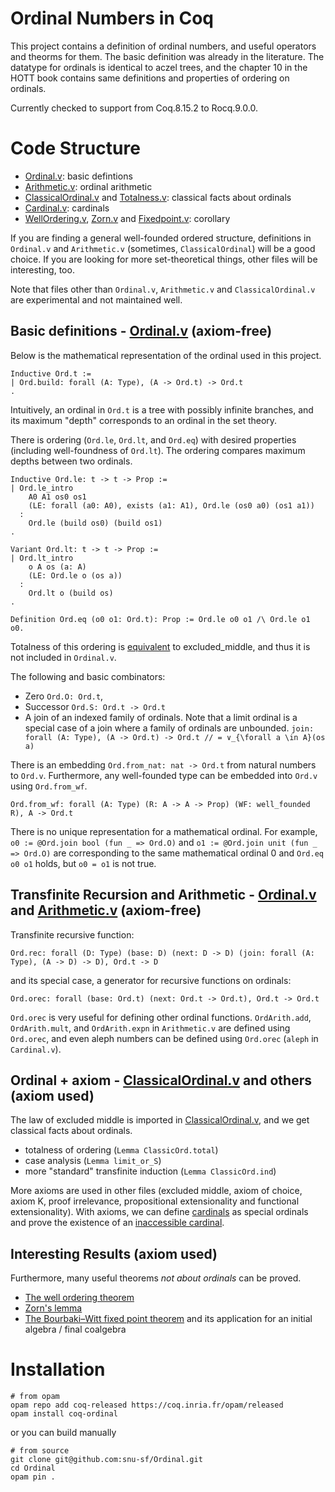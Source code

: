 # Ordinal Numbers in Coq

This project contains a definition of ordinal numbers, and useful operators and theorms for them.
The basic definition was already in the literature.
The datatype for ordinals is identical to aczel trees, and the chapter 10 in the HOTT book contains same definitions and properties of ordering on ordinals.

Currently checked to support from Coq.8.15.2 to Rocq.9.0.0.

# Code Structure
- [Ordinal.v](https://github.com/snu-sf/Ordinal/blob/main/src/Ordinal.v): basic defintions
- [Arithmetic.v](https://github.com/snu-sf/Ordinal/blob/main/src/Arithmetic.v): ordinal arithmetic
- [ClassicalOrdinal.v](https://github.com/snu-sf/Ordinal/blob/main/src/ClassicalOrdinal.v) and [Totalness.v](https://github.com/snu-sf/Ordinal/blob/main/src/Totalness.v): classical facts about ordinals
- [Cardinal.v](https://github.com/snu-sf/Ordinal/blob/main/src/Cardinal.v): cardinals
- [WellOrdering.v](https://github.com/snu-sf/Ordinal/blob/main/src/WellOrdering.v), [Zorn.v](https://github.com/snu-sf/Ordinal/blob/main/src/Zorn.v) and [Fixedpoint.v](https://github.com/snu-sf/Ordinal/blob/main/src/Fixedpoint.v): corollary

If you are finding a general well-founded ordered structure, definitions in `Ordinal.v` and `Arithmetic.v` (sometimes, `ClassicalOrdinal`) will be a good choice.
If you are looking for more set-theoretical things, other files will be interesting, too.

Note that files other than `Ordinal.v`, `Arithmetic.v` and `ClassicalOrdinal.v` are experimental and not maintained well.

## Basic definitions - [Ordinal.v](https://github.com/snu-sf/Ordinal/blob/main/src/Ordinal.v) (axiom-free)
Below is the mathematical representation of the ordinal used in this project.
```
Inductive Ord.t :=
| Ord.build: forall (A: Type), (A -> Ord.t) -> Ord.t
.
```
Intuitively, an ordinal in `Ord.t` is a tree with possibly infinite branches,
and its maximum "depth" corresponds to an ordinal in the set theory.

There is ordering (`Ord.le`, `Ord.lt`, and `Ord.eq`) with desired properties (including well-foundness of `Ord.lt`). The ordering compares maximum depths between two ordinals.
```
Inductive Ord.le: t -> t -> Prop :=
| Ord.le_intro
    A0 A1 os0 os1
    (LE: forall (a0: A0), exists (a1: A1), Ord.le (os0 a0) (os1 a1))
  :
    Ord.le (build os0) (build os1)
.

Variant Ord.lt: t -> t -> Prop :=
| Ord.lt_intro
    o A os (a: A)
    (LE: Ord.le o (os a))
  :
    Ord.lt o (build os)
.

Definition Ord.eq (o0 o1: Ord.t): Prop := Ord.le o0 o1 /\ Ord.le o1 o0.
```
Totalness of this ordering is [equivalent](https://github.com/snu-sf/Ordinal/blob/main/src/Totalness.v) to excluded_middle,
and thus it is not included in `Ordinal.v`.

The following and basic combinators:
- Zero `Ord.O: Ord.t`,
- Successor `Ord.S: Ord.t -> Ord.t`
- A join of an indexed family of ordinals. Note that a limit ordinal is a special case of a join where a family of ordinals are unbounded.
`join: forall (A: Type), (A -> Ord.t) -> Ord.t // = ∨_{\forall a \in A}(os a)`

There is an embedding `Ord.from_nat: nat -> Ord.t` from natural numbers to `Ord.v`.
Furthermore, any well-founded type can be embedded into `Ord.v` using `Ord.from_wf`.
```
Ord.from_wf: forall (A: Type) (R: A -> A -> Prop) (WF: well_founded R), A -> Ord.t
```

There is no unique representation for a mathematical ordinal.
For example, `o0 := @Ord.join bool (fun _ => Ord.O)` and `o1 := @Ord.join unit (fun _ => Ord.O)` are corresponding to the same mathematical ordinal 0 and
`Ord.eq o0 o1` holds, but `o0 = o1` is not true.


## Transfinite Recursion and Arithmetic - [Ordinal.v](https://github.com/snu-sf/Ordinal/blob/main/src/Ordinal.v) and [Arithmetic.v](https://github.com/snu-sf/Ordinal/blob/main/src/Arithmetic.v) (axiom-free)
Transfinite recursive function:
```
Ord.rec: forall (D: Type) (base: D) (next: D -> D) (join: forall (A: Type), (A -> D) -> D), Ord.t -> D
```
and its special case, a generator for recursive functions on ordinals:
```
Ord.orec: forall (base: Ord.t) (next: Ord.t -> Ord.t), Ord.t -> Ord.t
```
`Ord.orec` is very useful for defining other ordinal functions.
`OrdArith.add`, `OrdArith.mult`, and `OrdArith.expn` in `Arithmetic.v` are defined using `Ord.orec`, and even aleph numbers can be defined using `Ord.orec` (`aleph` in `Cardinal.v`).

## Ordinal + axiom - [ClassicalOrdinal.v](https://github.com/snu-sf/Ordinal/blob/main/src/ClassicalOrdinal.v) and others (axiom used)
The law of excluded middle is imported in [ClassicalOrdinal.v](https://github.com/snu-sf/Ordinal/blob/main/src/ClassicalOrdinal.v),
and we get classical facts about ordinals. 
- totalness of ordering (`Lemma ClassicOrd.total`)
- case analysis (`Lemma limit_or_S`)
- more "standard" transfinite induction (`Lemma ClassicOrd.ind`)

More axioms are used in other files (excluded middle, axiom of choice, axiom K, proof irrelevance, propositional extensionality and functional extensionality).
With axioms, we can define [cardinals](https://github.com/snu-sf/Ordinal/blob/main/src/Cardinal.v) as special ordinals
and prove the existence of an [inaccessible cardinal](https://github.com/snu-sf/Ordinal/blob/main/src/Inaccessible.v).

## Interesting Results (axiom used)
Furthermore, many useful theorems *not about ordinals* can be proved.
- [The well ordering theorem](https://github.com/snu-sf/Ordinal/blob/main/src/WellOrdering.v)
- [Zorn's lemma](https://github.com/snu-sf/Ordinal/blob/main/src/Zorn.v)
- [The Bourbaki–Witt fixed point theorem](https://github.com/snu-sf/Ordinal/blob/main/src/Fixedpoint.v) and its application for an initial algebra / final coalgebra

# Installation
```
# from opam
opam repo add coq-released https://coq.inria.fr/opam/released
opam install coq-ordinal
```
or you can build manually
```
# from source
git clone git@github.com:snu-sf/Ordinal.git
cd Ordinal
opam pin .
```
